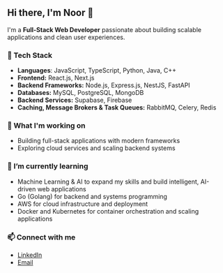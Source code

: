 ## Hi there, I'm Noor 👋

I'm a **Full-Stack Web Developer** passionate about building scalable applications and clean user experiences.  

### 🚀 Tech Stack
- **Languages**: JavaScript, TypeScript, Python, Java, C++
- **Frontend:** React.js, Next.js  
- **Backend Frameworks:** Node.js, Express.js, NestJS, FastAPI  
- **Databases:** MySQL, PostgreSQL, MongoDB  
- **Backend Services:** Supabase, Firebase  
- **Caching, Message Brokers & Task Queues:** RabbitMQ, Celery, Redis

### 🔭 What I'm working on
- Building full-stack applications with modern frameworks  
- Exploring cloud services and scaling backend systems  

### 🌱 I’m currently learning
- Machine Learning & AI to expand my skills and build intelligent, AI-driven web applications
- Go (Golang) for backend and systems programming  
- AWS for cloud infrastructure and deployment  
- Docker and Kubernetes for container orchestration and scaling applications  

### 📫 Connect with me
- [LinkedIn](https://www.linkedin.com/in/noorfatima1012/)  
- [Email](nfatima101204@gmail.com)  
 

<!--
**NoorFatima01/NoorFatima01** is a ✨ _special_ ✨ repository because its `README.md` (this file) appears on your GitHub profile.

Here are some ideas to get you started:

- 🔭 I’m currently working on ...
- 🌱 I’m currently learning ...
- 👯 I’m looking to collaborate on ...
- 🤔 I’m looking for help with ...
- 💬 Ask me about ...
- 📫 How to reach me: ...
- 😄 Pronouns: ...
- ⚡ Fun fact: ...
-->
